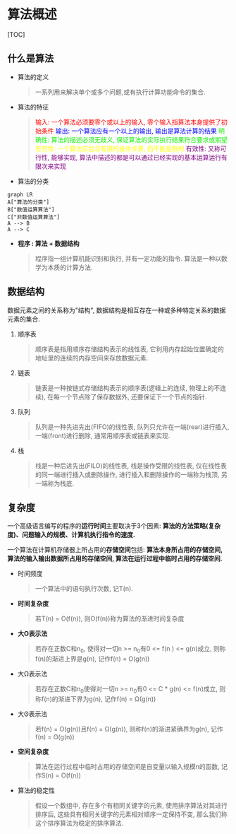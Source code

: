 # 算法概述

[TOC]

## 什么是算法

- 算法的定义
  > 一系列用来解决单个或多个问题,或有执行计算功能命令的集合.

- 算法的特征
  > <font color=red>输入: 一个算法必须要零个或以上的输入, 零个输入指算法本身提供了初始条件</font>
  > <font color=#0000ff>输出: 一个算法应有一个以上的输出, 输出是算法计算的结果</font>
  > <font color=0ff00>明确性: 算法的描述必须无歧义, 保证算法的实际执行结果符合要求或期望</font>
  > <font color=yellow>有穷性: 一个算法应包含有限的操作步骤, 而不能是限的</font>
  > <font color=purple>有效性: 又称可行性, 能够实现, 算法中描述的都是可以通过已经实现的基本运算运行有限次来实现</font>

- 算法的分类

```mermaid
graph LR
A["算法的分类"]
B["数值运算算法"]
C["非数值运算算法"]
A --> B
A --> C
```

 - <b>程序 : 算法 + 数据结构</b>

    > 程序指一组计算机能识别和执行, 并有一定功能的指令.
    > 算法是一种以数学为本质的计算方法.

## 数据结构

数据元素之间的关系称为"结构", 数据结构是相互存在一种或多种特定关系的数据元素的集合.

1. 顺序表
   > 顺序表是指用顺序存储结构表示的线性表, 它利用内存起始位置确定的地址里的连续的内存空间来存放数据元素.

2. 链表
   > 链表是一种按链式存储结构表示的顺序表(逻辑上的连续, 物理上的不连续), 在每一个节点除了保存数据外, 还要保证下一个节点的指针.

3. 队列
   > 队列是一种先进先出(FIFO)的线性表, 队列只允许在一端(rear)进行插入, 一端(front)进行删除, 通常用顺序表或链表来实现.

4. 栈
   > 栈是一种后进先出(FILO)的线性表, 栈是操作受限的线性表, 仅在线性表的同一端进行插入或删除操作, 进行插入和删除操作的一端称为栈顶, 另一端称为栈底.

## 复杂度

一个高级语言编写的程序的<b>运行时间</b>主要取决于3个因素: <b>算法的方法策略(复杂度)、问题输入的规模、计算机执行指令的速度.
</b>

一个算法在计算机存储器上所占用的<b>存储空间</b>包括: <b>算法本身所占用的存储空间, 算法的输入输出数据所占用的存储空间, 算法在运行过程中临时占用的存储空间.</b>

- 时间频度
  > 一个算法中的语句执行次数, 记T(n).

- <b>时间复杂度</b>
  > 若T(n) = O(f(n)), 则O(f(n))称为算法的渐进时间复杂度

- <b>大O表示法</b>
  > 若存在正数C和n<sub>0</sub>, 使得对一切n >= n<sub>0</sub>有0 <= f(n
  ) <= g(n)成立, 则称f(n)的渐进上界是g(n), 记作f(n) = O(g(n))

- 大Ω表示法
  > 若存在正数C和n<sub>0</sub>使得对一切n >= n<sub>0</sub>有0 <= C * g(n) <= f(n)成立, 则称f(n)的渐进下界为g(n), 记作f(n) = Ω(g(n))

- 大ʘ表示法
  > 若f(n) = O(g(n))且f(n) = Ω(g(n)), 则称f(n)的渐进紧确界为g(n), 记作f(n) = ʘ(g(n))

- <b>空间复杂度</b>
  > 算法在运行过程中临时占用的存储空间是自变量以输入规模n的函数, 记作S(n) = O(f(n))

- 算法的稳定性
  > 假设一个数组中, 存在多个有相同关键字的元素, 使用排序算法对其进行排序后, 这些具有相同关键字的元素相对顺序一定保持不变, 那么我们称这个排序算法为稳定的排序算法.

<!-- 请享受无法回避的痛苦与孤独 -->
